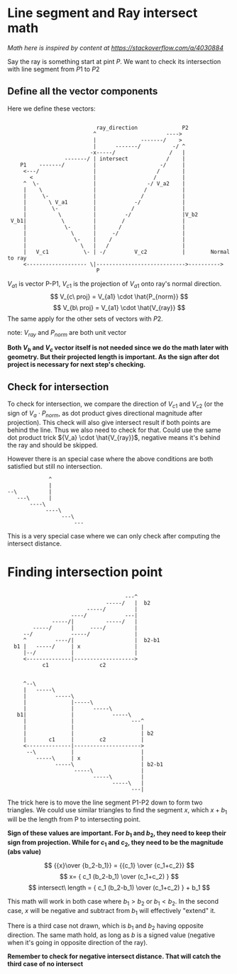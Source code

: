 <!-- Be careful to page breaking when generating to pdf, the ASCII art is sensitive. -->
# Line segment and Ray intersect math

*Math here is inspired by content at https://stackoverflow.com/a/4030884*

Say the ray is something start at pint $P$. We want to check its intersection with line segment from $P1$ to $P2$

## Define all the vector components

Here we define these vectors:

```

                            ray_direction              P2                     
                           ^                      ---->                       
                           |              -------/    >                       
                           |      -------/          -/ ^                      
                          -x-----/                 /   |                      
                  -------/ | intersect            /    |                      
    P1    -------/         |                    -/     |                      
     <---/                 |                   /       |                      
       <                   |                  /        |                      
     ^  \-                 |                -/ V_a2    |                      
     |    \                |               /           |                      
     |     \-              |              /            |                      
     |       \ V_a1        |            -/             |                      
     |        \-           |           /               |                      
     |          \          |         -/                |V_b2                  
 V_b1|           \         |        /                  |                      
     |            \-       |       /                   |                      
     |              \      |     -/                    |                      
     |               \-    |    /                      |                      
     |                 \   |   /                       |                      
     |   V_c1           \- | -/         V_c2           |        Normal to ray 
     <------------------- \|---------------------------->---------->          
                            P                                                 

```

$V_{a1}$ is vector P-P1, $V_{c1}$ is the projection of $V_{a1}$ onto ray's normal direction.
$$ V_{c\ proj} = V_{a1} \cdot \hat{P_{norm}} $$ 
$$ V_{b\ proj} = V_{a1} \cdot \hat{V_{ray}} $$
The same apply for the other sets of vectors with $P2$. 

note: $V_{ray}$ and $P_{norm}$ are both unit vector

**Both $V_{b}$ and $V_c$ vector itself is not needed since we do the math later with geometry. But their projected length is important. As the sign after dot project is necessary for next step's checking.**

## Check for intersection

To check for intersection, we compare the direction of $V_{c1}$ and $V_{c2}$ (or the sign of $V_a \cdot P_{norm}$, as dot product gives directional magnitude after projection). This check will also give intersect result if both points are behind the line. Thus we also need to check for that. Could use the same dot product trick ${V_a} \cdot \hat{V_{ray}}$, negative means it's behind the ray and should be skipped.

However there is an special case where the above conditions are both satisfied but still no intersection.

```
             ^               
             |               
--\          |               
   ---\      |               
       ----\                 
            ----\            
                 ---\        
                     ---     
```

This is a very special case where we can only check after computing the intersect distance.

<div style="page-break-after: always;"></div>

# Finding intersection point

```
                                                  
                                     ---^         
                               -----/   |  b2     
                         -----/         |         
                    ----/            ---|         
              -----/|          -----/   |         
        -----/      |     ----/         |         
     --/            -----/              |         
     ^         ----/|                   |  b2-b1  
  b1 |   -----/     | x                 |         
     |--/           |                   |         
     <--------------|------------------->         
           c1                c2                   
                                                  
                                                  
     ^--\                                         
     |   -----\                                   
     |         -----\                             
     |              |-----\                       
     |              |      -----\                 
   b1|              |            -----\           
     |              |                  ---^       
     |              |                     |       
     |              |                     | b2    
     |       c1     |        c2           |       
     <--------------|--------------------->       
      --\           |                     |       
         -----\     | x                   |       
               -----\                     | b2-b1 
                     -----\               |       
                           -----\         |       
                                 -----\   |       
                                       ---|  
```

The trick here is to move the line segment P1-P2 down to form two triangles.
We could use similar triangles to find the segment $x$, which $x+b_1$ will be the length from P to intersecting point.

**Sign of these values are important. For $b_1$ and $b_2$, they need to keep their sign from projection. While for $c_1$ and $c_2$, they need to be the magnitude (abs value)**

$$ {{x}\over {b_2-b_1}} = {{c_1} \over {c_1+c_2}} $$
$$ x= { c_1 (b_2-b_1) \over (c_1+c_2) } $$
$$ intersect\ length = { c_1 (b_2-b_1) \over (c_1+c_2) } + b_1 $$

This math  will work in both case where $b_1>b_2$ or $b_1< b_2$. In the second case, $x$ will be negative and subtract from $b_1$ will effectively "extend" it. 

There is a third case not drawn, which is $b_1$ and $b_2$ having opposite direction. The same math hold, as long as $b$ is a signed value (negative when it's going in opposite direction of the ray).

**Remember to check for negative intersect distance. That will catch the third case of no intersect**